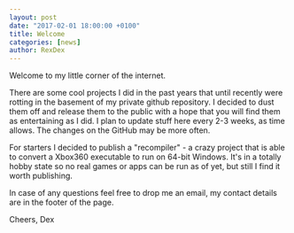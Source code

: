 ```yaml
---
layout: post
date: "2017-02-01 18:00:00 +0100"
title: Welcome
categories: [news]
author: RexDex
---
```


Welcome to my little corner of the internet.

There are some cool projects I did in the past years that until recently were rotting in the basement of my private github repository. I decided to dust them off and release them to the public with a hope that you will find them as entertaining as I did. I plan to update stuff here every 2-3 weeks, as time allows. The changes on the GitHub may be more often.

For starters I decided to publish a "recompiler" - a crazy project that is able to convert a Xbox360 executable to run on 64-bit Windows. It's in a totally hobby state so no real games or apps can be run as of yet, but still I find it worth publishing.

In case of any questions feel free to drop me an email, my contact details are in the footer of the page.

Cheers,
Dex



